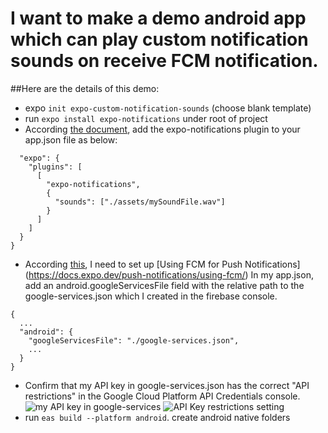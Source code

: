 # I want to make a demo android app which can play custom notification sounds on receive FCM notification.

##Here are the details of this demo:
* expo `init expo-custom-notification-sounds` (choose blank template)
* run `expo install expo-notifications` under root of project
* According [the document](https://docs.expo.dev/versions/latest/sdk/notifications/#setting-custom-notification-sounds), add the expo-notifications plugin to your app.json file as below:
```{
  "expo": {
    "plugins": [
      [
        "expo-notifications",
        {
          "sounds": ["./assets/mySoundFile.wav"]
        }
      ]
    ]
  }
}
```
* According [this](https://docs.expo.dev/push-notifications/faq/#i-want-to-play-a-custom-sound), I need to set up [Using FCM for Push Notifications] (https://docs.expo.dev/push-notifications/using-fcm/)
  In my app.json, add an android.googleServicesFile field with the relative path to the google-services.json which I created in the firebase console.
```
{
  ...
  "android": {
    "googleServicesFile": "./google-services.json",
    ...
  }
}
```
* Confirm that my API key in google-services.json has the correct "API restrictions" in the Google Cloud Platform API Credentials console.
  ![my API key in google-services](https://overseas-toronto-1252412068.cos.na-toronto.myqcloud.com/apk/currrent_key.png)
  ![API Key restrictions setting](https://overseas-toronto-1252412068.cos.na-toronto.myqcloud.com/apk/api_key_restrictions_setting.png)
* run `eas build --platform android`. create android native folders